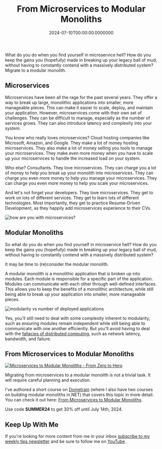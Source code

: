 ﻿---
title: From Microservices to Modular Monoliths
date: "2024-07-10T00:00:00.0000000"
description: What do you do when you find yourself in microservice hell? How do you keep the gains you (hopefully) made in breaking up your legacy ball of mud, without having to constantly contend with a massively distributed system? Migrate to a modular monolith.
featuredImage: /img/from-microservices-to-modular-monoliths.png
---

What do you do when you find yourself in microservice hell? How do you keep the gains you (hopefully) made in breaking up your legacy ball of mud, without having to constantly contend with a massively distributed system? Migrate to a modular monolith.

## Microservices

Microservices have been all the rage for the past several years. They offer a way to break up large, monolithic applications into smaller, more manageable pieces. This can make it easier to scale, deploy, and maintain your application. However, microservices come with their own set of challenges. They can be difficult to manage, especially as the number of services grows. They can also introduce latency and complexity into your system.

You know who really loves microservices? Cloud hosting companies like Microsoft, Amazon, and Google. They make a lot of money hosting microservices. They also make a lot of money selling you tools to manage your microservices. They make even more money when you have to scale up your microservices to handle the increased load on your system.

Who else? Consultants. They love microservices. They can charge you a lot of money to help you break up your monolith into microservices. They can charge you even more money to help you manage your microservices. They can charge you even more money to help you scale your microservices.

And let's not forget your developers. They love microservices. They get to work on lots of different services. They get to learn lots of different technologies. Most importantly, they get to practice Resume-Driven Development, as they happily add microservices experience to their CVs.

![how are you with microservices?](/img/dinosaur-howareyouwithmicroservices.png)

## Modular Monoliths

So what do you do when you find yourself in microservice hell? How do you keep the gains you (hopefully) made in breaking up your legacy ball of mud, without having to constantly contend with a massively distributed system?

It may be time to (re)consider the modular monolith.

A modular monolith is a monolithic application that is broken up into modules. Each module is responsible for a specific part of the application. Modules can communicate with each other through well-defined interfaces. This allows you to keep the benefits of a monolithic architecture, while still being able to break up your application into smaller, more manageable pieces.

![modularity vs number of deployed applications](/img/modular-monoliths-vs-microservices-graph.png)

Yes, you'll still need to deal with some complexity inherent to modularity, such as ensuring modules remain independent while still being able to communicate with one another efficiently. But you'll avoid having to deal with the [fallacies of distributed computing](https://en.wikipedia.org/wiki/Fallacies_of_distributed_computing), such as network latency, bandwidth, and failure.

## From Microservices to Modular Monoliths

[![Microservices to Modular Monoliths - From Zero to Hero](/img/micro-to-mod.jpg)](https://dometrain.com/course/from-zero-to-hero-microservices-to-modular-monoliths/)

Migrating from microservices to a modular monolith is not a trivial task. It will require careful planning and execution.

I've authored a short course on [Dometrain](https://dometrain.com/author/steve-ardalis-smith/) (where I also have two courses on building modular monoliths in.NET) that covers this topic in more detail. You can check it out here: [From Microservices to Modular Monoliths](https://dometrain.com/course/from-zero-to-hero-microservices-to-modular-monoliths/).

Use code **SUMMER24** to get 30% off until July 14th, 2024.

## Keep Up With Me

If you're looking for more content from me in your inbox [subscribe to my weekly tips newsletter](/tips) and be sure to follow me on [YouTube](https://www.youtube.com/ardalis?sub_confirmation=1).

